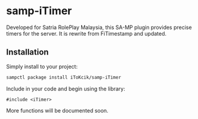 # samp-iTimer
Developed for Satria RolePlay Malaysia, this SA-MP plugin provides precise timers for the server. It is rewrite from FiTimestamp and updated.

## Installation
Simply install to your project:
```bash
sampctl package install iToKcik/samp-iTimer
```
Include in your code and begin using the library:

```pawn
#include <iTimer>
```

More functions will be documented soon.
